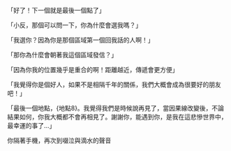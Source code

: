 「好了！下一個就是最後一個點了」

「小反，那個可以問一下，你為什麼會選我嗎？」

「我選你？因為你是那個區域第一個回我話的人啊！」

「那你為什麼會朝著我這個區域發信？」

「因為你我的位置幾乎是重合的啊！距離越近，傳遞會更方便」

「我覺得你是個好人，如果不是相隔千年的關係，我們大概會成為很要好的朋友吧！」

「最後一個地點，{地點8}。我覺得我們是時候說再見了，當因果線改變後，不論結果如何，你我大概都不會再相見了。謝謝你，能遇到你，是我在這悲慘世界中，最幸運的事了…」

你隔著手機，再次到啜泣與滴水的聲音